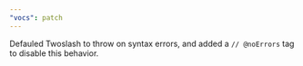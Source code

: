 ```yaml
---
"vocs": patch
---
```


Defauled Twoslash to throw on syntax errors, and added a `// @noErrors` tag to disable this behavior.
